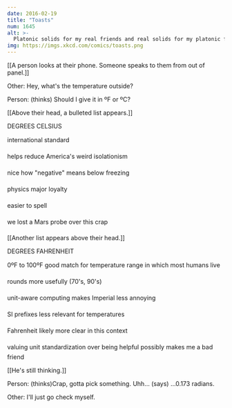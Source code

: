 ```yaml
---
date: 2016-02-19
title: "Toasts"
num: 1645
alt: >-
  Platonic solids for my real friends and real solids for my platonic friends!
img: https://imgs.xkcd.com/comics/toasts.png
---
```

[[A person looks at their phone. Someone speaks to them from out of panel.]]

Other: Hey, what's the temperature outside?

Person: (thinks) Should I give it in ºF or ºC?

[[Above their head, a bulleted list appears.]]

DEGREES CELSIUS

international standard

helps reduce America's weird isolationism

nice how "negative" means below freezing

physics major loyalty

easier to spell

we lost a Mars probe over this crap

[[Another list appears above their head.]]

DEGREES FAHRENHEIT

0ºF to 100ºF good match for temperature range in which most humans live

rounds more usefully (70's, 90's)

unit-aware computing makes Imperial less annoying

SI prefixes less relevant for temperatures

Fahrenheit likely more clear in this context

valuing unit standardization over being helpful possibly makes me a bad friend

[[He's still thinking.]]

Person: (thinks)Crap, gotta pick something. Uhh... (says) ...0.173 radians.

Other: I'll just go check myself.

